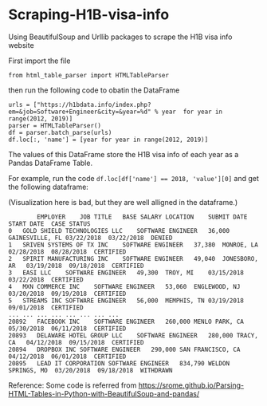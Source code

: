 # Scraping-H1B-visa-info
Using BeautifulSoup and Urllib packages to scrape the H1B visa info website

First import the file
```
from html_table_parser import HTMLTableParser
```
then run the following code to obatin the DataFrame
```
urls = ["https://h1bdata.info/index.php?em=&job=Software+Engineer&city=&year=%d" % year  for year in range(2012, 2019)]
parser = HTMLTableParser()
df = parser.batch_parse(urls)
df.loc[:, 'name'] = [year for year in range(2012, 2019)]
```

The values of this DataFrame store the H1B visa info of each year as a Pandas DataFrame Table.

For example, run the code `df.loc[df['name'] == 2018, 'value'][0]` and get the following dataframe:

(Visualization here is bad, but they are well alligned in the dataframe.)
```
        EMPLOYER	JOB TITLE	BASE SALARY	LOCATION	SUBMIT DATE	START DATE	CASE STATUS
0	GOLD SHIELD TECHNOLOGIES LLC	SOFTWARE ENGINEER	36,000	GAINESVILLE, FL	03/22/2018	03/22/2018	DENIED
1	SRIVEN SYSTEMS OF TX INC	SOFTWARE ENGINEER	37,380	MONROE, LA	02/28/2018	08/28/2018	CERTIFIED
2	SPIRIT MANUFACTURING INC	SOFTWARE ENGINEER	49,040	JONESBORO, AR	03/19/2018	09/18/2018	CERTIFIED
3	EASI LLC	SOFTWARE ENGINEER	49,300	TROY, MI	03/15/2018	03/22/2018	CERTIFIED
4	MXN COMMERCE INC	SOFTWARE ENGINEER	53,060	ENGLEWOOD, NJ	03/20/2018	09/19/2018	CERTIFIED
5	STREAMS INC	SOFTWARE ENGINEER	56,000	MEMPHIS, TN	03/19/2018	09/01/2018	CERTIFIED
...	...	...	...	...	...	...	...
20892	FACEBOOK INC	SOFTWARE ENGINEER	260,000	MENLO PARK, CA	05/30/2018	06/11/2018	CERTIFIED
20893	DELAWARE HOTEL GROUP LLC	SOFTWARE ENGINEER	280,000	TRACY, CA	04/12/2018	09/15/2018	CERTIFIED
20894	DROPBOX INC	SOFTWARE ENGINEER	290,000	SAN FRANCISCO, CA	04/12/2018	06/01/2018	CERTIFIED
20895	LEAD IT CORPORATION	SOFTWARE ENGINEER	834,790	WELDON SPRINGS, MO	03/20/2018	09/18/2018	WITHDRAWN

```


Reference: Some code is referred from https://srome.github.io/Parsing-HTML-Tables-in-Python-with-BeautifulSoup-and-pandas/
